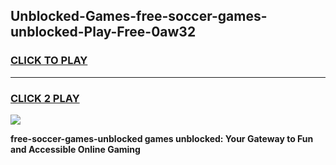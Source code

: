 
## Unblocked-Games-free-soccer-games-unblocked-Play-Free-0aw32
<h3>
<a href="https://premium76.site?title=free-soccer-games-unblocked&ref=22A">CLICK TO PLAY</a></h3>
<hr>

<h3>
<a href="https://premium76.site?title=free-soccer-games-unblocked&ref=22A">CLICK 2 PLAY</a>
  
</h3>

<a href="https://premium76.site?title=free-soccer-games-unblocked&ref=22A"><img src="https://clearcache.store/games.png"></a>


**free-soccer-games-unblocked games unblocked: Your Gateway to Fun and Accessible Online Gaming**
